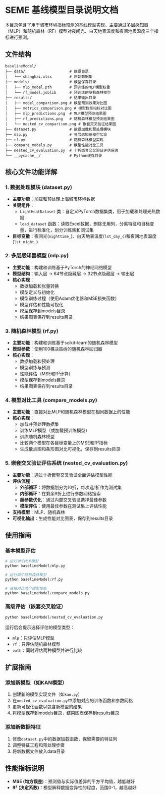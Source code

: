 # SEME 基线模型目录说明文档

本目录包含了用于城市环境指标预测的基线模型实现，主要通过多层感知器（MLP）和随机森林（RF）模型对夜间光、白天地表温度和夜间地表温度三个指标进行预测。

## 文件结构

```
baselineModel/
├── data/                    # 数据目录
│   └── shanghai.xlsx        # 原始数据集
├── models/                  # 模型保存目录
│   ├── mlp_model.pth        # 预训练的MLP模型权重
│   └── rf_model.joblib      # 预训练的随机森林模型
├── results/                 # 结果输出目录
│   ├── model_comparison.png # 模型预测效果对比图
│   ├── metrics_comparison.png # 模型性能指标对比图
│   ├── mlp_predictions.png  # MLP模型预测结果图
│   ├── rf_predictions.png   # 随机森林模型预测结果图
│   └── nested_cv_comparison.png # 嵌套交叉验证结果图
├── dataset.py               # 数据加载和预处理模块
├── mlp.py                   # 多层感知器模型实现
├── rf.py                    # 随机森林模型实现
├── compare_models.py        # 模型性能对比工具
├── nested_cv_evaluation.py  # 十折嵌套交叉验证评估系统
└── __pycache__/             # Python缓存目录
```

## 核心文件功能详解

### 1. 数据处理模块 (dataset.py)

- **主要功能**：加载和预处理上海城市环境数据
- **关键组件**：
  - `LightHeatDataset` 类：自定义PyTorch数据集类，用于加载和处理光热数据
  - `load_dataset` 函数：读取Excel数据，删除无用列，分离特征和目标变量，进行标准化，划分训练集和测试集
- **目标变量**：夜间光(`nighttime_`)、白天地表温度(`lst_day_c`)和夜间地表温度(`lst_night_`)

### 2. 多层感知器模型 (mlp.py)

- **主要功能**：构建和训练基于PyTorch的神经网络模型
- **模型结构**：输入层 → 64节点隐藏层 → 32节点隐藏层 → 输出层
- **核心实现**：
  - 数据加载和张量转换
  - 模型定义与初始化
  - 模型训练过程（使用Adam优化器和MSE损失函数）
  - 模型评估和性能可视化
  - 模型保存到models目录
  - 结果图表保存到results目录

### 3. 随机森林模型 (rf.py)

- **主要功能**：构建和训练基于scikit-learn的随机森林模型
- **模型参数**：使用100棵决策树的随机森林回归器
- **核心实现**：
  - 数据加载和预处理
  - 模型训练与预测
  - 性能评估（MSE和R²计算）
  - 模型保存到models目录
  - 结果图表保存到results目录

### 4. 模型对比工具 (compare_models.py)

- **主要功能**：直接对比MLP和随机森林模型在相同数据上的性能
- **核心实现**：
  - 加载并预处理数据集
  - 训练MLP模型（或加载预训练模型）
  - 训练随机森林模型
  - 比较两个模型在各目标变量上的MSE和R²指标
  - 生成散点图和条形图对比可视化，保存到results目录

### 5. 嵌套交叉验证评估系统 (nested_cv_evaluation.py)

- **主要功能**：通过十折嵌套交叉验证全面评估模型性能
- **评估流程**：
  - **外部循环**：将数据划分为10折，每次选1折作为测试集
  - **内部循环**：在剩余9折上进行参数网格搜索
  - **超参数优化**：通过内部交叉验证选择最佳参数
  - **模型评估**：使用最佳参数在测试集上评估性能
- **支持模型**：MLP、随机森林
- **可视化输出**：生成性能对比图表，保存到results目录

## 使用指南

### 基本模型评估

```python
# 运行单个MLP模型
python baselineModel/mlp.py

# 运行单个随机森林模型
python baselineModel/rf.py

# 直接对比两个模型性能
python baselineModel/compare_models.py
```

### 高级评估（嵌套交叉验证）

```python
python baselineModel/nested_cv_evaluation.py
```
运行后会提示选择评估的模型类型：
- `mlp`：只评估MLP模型
- `rf`：只评估随机森林模型
- `both`：同时评估两种模型并进行比较

## 扩展指南

### 添加新模型（如KAN模型）

1. 创建新的模型实现文件（如`kan.py`）
2. 在`nested_cv_evaluation.py`中添加对应的训练函数和参数网格
3. 更新可视化函数以包含新模型的结果
4. 将模型保存到models目录，结果图表保存到results目录

### 添加新数据特征

1. 修改`dataset.py`中的数据加载函数，保留需要的特征列
2. 调整特征工程和预处理步骤
3. 将新数据文件放入data目录

## 性能指标说明

- **MSE (均方误差)**：预测值与实际值差异的平方平均值，越低越好
- **R² (决定系数)**：模型解释数据变异性的程度，范围0-1，越高越好 